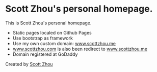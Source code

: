 # Scott Zhou's personal homepage.

This is Scott Zhou's personal homepage.

 - Static pages localed on Github Pages
 - Use bootstrap as framework
 - Use my own custom domain: www.scottzhou.me
 - www.scottzhou.com is also been redirect to www.scottzhou.me
 - Domain registered at GoDaddy

Created by [Scott Zhou](http://www.scottzhou.me)
